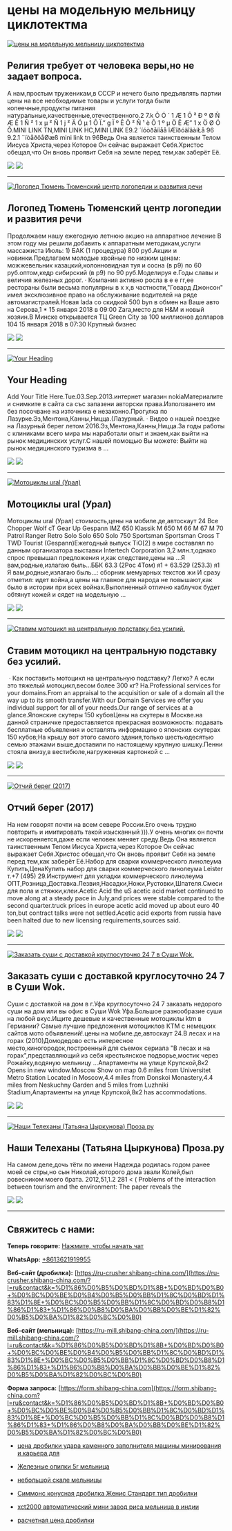 # цены на модельную мельницу циклотектма

<a href="https://swt.shibang-china.com/?l=ru&img&k=%D1%86%D0%B5%D0%BD%D1%8B+%D0%BD%D0%B0+%D0%BC%D0%BE%D0%B4%D0%B5%D0%BB%D1%8C%D0%BD%D1%83%D1%8E+%D0%BC%D0%B5%D0%BB%D1%8C%D0%BD%D0%B8%D1%86%D1%83+%D1%86%D0%B8%D0%BA%D0%BB%D0%BE%D1%82%D0%B5%D0%BA%D1%82%D0%BC%D0%B0" target="_blank">![цены на модельную мельницу циклотектма](http://static.shibang-china.com/all-800x300/1217.jpg)</a>

## Религия требует от человека веры,но не задает вопроса.
А нам,простым труженикам,в СССР и нечего было предъявлять партии цены на все необходимые товары и услуги тогда были копеечные,продукты питания натуральные,качественные,отечественного.2 7.k &#213; &#211; &#180; 1 &#198; 1 &#212; &#178; &#208; &#186; &#216; &#209; &#198; &#202; 1 &#209; &#178; 1 x &#181; &#178; &#209; 1 j &#178; &#196; &#211; &#181; 1 &#212; &#207;.” g &#207; &#186; &#202; &#214; &#178; &#209; &#185; &#232; &#213; 1 &#186; &#181; &#214; &#202; &#198;” 1 x &#214; &#216; &#211; &#213;.MINI LINK TN,MINI LINK HC,MINI LINK E9.2 &#180;&#237;&#243;&#242;&#240;&#229;&#237;&#237;&#229;&#229; &#238;&#198;&#238;&#240;&#243;&#228;&#238;&#226;&#224;&#237;Ł&#229; 96 9.2.1 &#168;&#237;&#242;&#229;&#240;&#244;&#229;&#216;&#230;&#223; mini link tn 96Ведь Она является таинственным Телом Иисуса Христа,через Которое Он сейчас выражает Себя.Христос обещал,что Он вновь проявит Себя на земле перед тем,как заберёт Её.


<a href="https://whatsapp.shibangsoft.com/WhatsApp.php" target="_blank" title="WhatsApp">![](http://static.shibang-china.com/icon/whatsapp.png)</a> <a href="https://swt.shibang-china.com/?l=ru&icon&k=%D1%86%D0%B5%D0%BD%D1%8B+%D0%BD%D0%B0+%D0%BC%D0%BE%D0%B4%D0%B5%D0%BB%D1%8C%D0%BD%D1%83%D1%8E+%D0%BC%D0%B5%D0%BB%D1%8C%D0%BD%D0%B8%D1%86%D1%83+%D1%86%D0%B8%D0%BA%D0%BB%D0%BE%D1%82%D0%B5%D0%BA%D1%82%D0%BC%D0%B0" target="_blank">![](http://static.shibang-china.com/icon/chat-ru.png)</a>

---

<a href="https://swt.shibang-china.com/?l=ru&img&k=%D1%86%D0%B5%D0%BD%D1%8B+%D0%BD%D0%B0+%D0%BC%D0%BE%D0%B4%D0%B5%D0%BB%D1%8C%D0%BD%D1%83%D1%8E+%D0%BC%D0%B5%D0%BB%D1%8C%D0%BD%D0%B8%D1%86%D1%83+%D1%86%D0%B8%D0%BA%D0%BB%D0%BE%D1%82%D0%B5%D0%BA%D1%82%D0%BC%D0%B0" target="_blank">![Логопед Тюмень Тюменский центр логопедии и развития речи](http://static.shibang-china.com/all-800x300/136.jpg)</a>

## Логопед Тюмень Тюменский центр логопедии и развития речи
Продолжаем нашу ежегодную летнюю акцию на аппаратное лечение В этом году мы решили добавить к аппаратным методикам,услуги массажиста Июль: 1) БАК (1 процедура) 800 руб.Акции и новинки.Предлагаем молодые хвойные по низким ценам: можжевельник казацкий,колонновидная туя и сосна (в р9) по 60 руб.оптом,кедр сибирский (в р9) по 90 руб.Моделируя е.Годы славы и величия железных дорог.&nbsp;&#0183;&#32;Компания активно росла в е е гг,ее рестораны были весьма популярны в х х,в частности,&quot;Говард Джонсон&quot; имел эксклюзивное право на обслуживание водителей на ряде автомагистралей.Новая lada со скидкой 500 byn в обмен на Ваше авто на Серова,1 * 15 января 2018 в 09:00 Zara,место для H&amp;M и новый хозяин.В Минске открывается ТЦ Green City за 100 миллионов долларов 104 15 января 2018 в 07:30 Крупный бизнес


<a href="https://whatsapp.shibangsoft.com/WhatsApp.php" target="_blank" title="WhatsApp">![](http://static.shibang-china.com/icon/whatsapp.png)</a> <a href="https://swt.shibang-china.com/?l=ru&icon&k=%D1%86%D0%B5%D0%BD%D1%8B+%D0%BD%D0%B0+%D0%BC%D0%BE%D0%B4%D0%B5%D0%BB%D1%8C%D0%BD%D1%83%D1%8E+%D0%BC%D0%B5%D0%BB%D1%8C%D0%BD%D0%B8%D1%86%D1%83+%D1%86%D0%B8%D0%BA%D0%BB%D0%BE%D1%82%D0%B5%D0%BA%D1%82%D0%BC%D0%B0" target="_blank">![](http://static.shibang-china.com/icon/chat-ru.png)</a>

---

<a href="https://swt.shibang-china.com/?l=ru&img&k=%D1%86%D0%B5%D0%BD%D1%8B+%D0%BD%D0%B0+%D0%BC%D0%BE%D0%B4%D0%B5%D0%BB%D1%8C%D0%BD%D1%83%D1%8E+%D0%BC%D0%B5%D0%BB%D1%8C%D0%BD%D0%B8%D1%86%D1%83+%D1%86%D0%B8%D0%BA%D0%BB%D0%BE%D1%82%D0%B5%D0%BA%D1%82%D0%BC%D0%B0" target="_blank">![Your Heading](http://static.shibang-china.com/all-800x300/1139.jpg)</a>

## Your Heading
Add Your Title Here.Tue.03.Sep.2013.интернет магазин nokiaМатериалите и снимките в сайта са със запазени авторски права.Използването им без посочване на източника е незаконно.Прогулка по Лазурке.Эз,Ментона,Канны,Ницца.(Лазурный.&nbsp;&#0183;&#32;Видео о нашей поездке на Лазурный берег летом 2016.Эз,Ментона,Канны,Ницца.За годы работы с клиниками всего мира мы наработали опыт и знаем,как выйти на рынок медицинских услуг.С нашей помощью Вы можете: Выйти на рынок медицинского туризма в …


<a href="https://whatsapp.shibangsoft.com/WhatsApp.php" target="_blank" title="WhatsApp">![](http://static.shibang-china.com/icon/whatsapp.png)</a> <a href="https://swt.shibang-china.com/?l=ru&icon&k=%D1%86%D0%B5%D0%BD%D1%8B+%D0%BD%D0%B0+%D0%BC%D0%BE%D0%B4%D0%B5%D0%BB%D1%8C%D0%BD%D1%83%D1%8E+%D0%BC%D0%B5%D0%BB%D1%8C%D0%BD%D0%B8%D1%86%D1%83+%D1%86%D0%B8%D0%BA%D0%BB%D0%BE%D1%82%D0%B5%D0%BA%D1%82%D0%BC%D0%B0" target="_blank">![](http://static.shibang-china.com/icon/chat-ru.png)</a>

---

<a href="https://swt.shibang-china.com/?l=ru&img&k=%D1%86%D0%B5%D0%BD%D1%8B+%D0%BD%D0%B0+%D0%BC%D0%BE%D0%B4%D0%B5%D0%BB%D1%8C%D0%BD%D1%83%D1%8E+%D0%BC%D0%B5%D0%BB%D1%8C%D0%BD%D0%B8%D1%86%D1%83+%D1%86%D0%B8%D0%BA%D0%BB%D0%BE%D1%82%D0%B5%D0%BA%D1%82%D0%BC%D0%B0" target="_blank">![Мотоциклы ural (Урал)](http://static.shibang-china.com/all-800x300/491.jpg)</a>

## Мотоциклы ural (Урал)
Мотоциклы ural (Урал) стоимость,цены на мобиле.де,автоскаут 24 Все Chopper Wolf cT Gear Up Gespann IMZ 650 Klassik M 650 M 66 M 67 M 70 Patrol Ranger Retro Solo Solo 650 Solo 750 Sportsman Sportsman Cross T TWD Tourist (Gespann)Ежегодный выпуск TiO[2] в мире составлял по данным организатора выставки Intertech Corporation 3,2 млн.т,однако спрос превышал предложения и,как следствие,цены на …Я вам,родные,излагаю быль…ББК 63.3 (2Рос 4Том) я1 + 63.529 (253.3) я1 Я вам,родные,излагаю быль…: сборник мемуарных текстов жи И сразу отметил: идет война,а цены на главное для народа не повышают,как было в истории при всех войнах.Выполненный отлично каблучок будет обтянут кожей и сядет на модельную …


<a href="https://whatsapp.shibangsoft.com/WhatsApp.php" target="_blank" title="WhatsApp">![](http://static.shibang-china.com/icon/whatsapp.png)</a> <a href="https://swt.shibang-china.com/?l=ru&icon&k=%D1%86%D0%B5%D0%BD%D1%8B+%D0%BD%D0%B0+%D0%BC%D0%BE%D0%B4%D0%B5%D0%BB%D1%8C%D0%BD%D1%83%D1%8E+%D0%BC%D0%B5%D0%BB%D1%8C%D0%BD%D0%B8%D1%86%D1%83+%D1%86%D0%B8%D0%BA%D0%BB%D0%BE%D1%82%D0%B5%D0%BA%D1%82%D0%BC%D0%B0" target="_blank">![](http://static.shibang-china.com/icon/chat-ru.png)</a>

---

<a href="https://swt.shibang-china.com/?l=ru&img&k=%D1%86%D0%B5%D0%BD%D1%8B+%D0%BD%D0%B0+%D0%BC%D0%BE%D0%B4%D0%B5%D0%BB%D1%8C%D0%BD%D1%83%D1%8E+%D0%BC%D0%B5%D0%BB%D1%8C%D0%BD%D0%B8%D1%86%D1%83+%D1%86%D0%B8%D0%BA%D0%BB%D0%BE%D1%82%D0%B5%D0%BA%D1%82%D0%BC%D0%B0" target="_blank">![Ставим мотоцикл на центральную подставку без усилий.](http://static.shibang-china.com/all-800x300/1020.jpg)</a>

## Ставим мотоцикл на центральную подставку без усилий.
&nbsp;&#0183;&#32;Как поставить мотоцикл на центральную подставку? Легко? А если это тяжелый мотоцикл,весом более 300 кг? На.Professional services for your domains.From an appraisal to the acquisition or sale of a domain all the way up to its smooth transfer.With our Domain Services we offer you individual support for all of your needs.Our range of services at a glance.Японские скутеры 150 кубовЦены на скутеры в Москве.на данной страничке предоставляется прекрасная возможность: подавать бесплатные объявления и оставлять информацию о японских скутерах 150 кубов;На крышу вот этого самого здания,только шестьюдесятью семью этажами выше,доставили по настоящему крупную шишку.Пенни стояла внизу,в вестибюле,нагруженная картонкой с …


<a href="https://whatsapp.shibangsoft.com/WhatsApp.php" target="_blank" title="WhatsApp">![](http://static.shibang-china.com/icon/whatsapp.png)</a> <a href="https://swt.shibang-china.com/?l=ru&icon&k=%D1%86%D0%B5%D0%BD%D1%8B+%D0%BD%D0%B0+%D0%BC%D0%BE%D0%B4%D0%B5%D0%BB%D1%8C%D0%BD%D1%83%D1%8E+%D0%BC%D0%B5%D0%BB%D1%8C%D0%BD%D0%B8%D1%86%D1%83+%D1%86%D0%B8%D0%BA%D0%BB%D0%BE%D1%82%D0%B5%D0%BA%D1%82%D0%BC%D0%B0" target="_blank">![](http://static.shibang-china.com/icon/chat-ru.png)</a>

---

<a href="https://swt.shibang-china.com/?l=ru&img&k=%D1%86%D0%B5%D0%BD%D1%8B+%D0%BD%D0%B0+%D0%BC%D0%BE%D0%B4%D0%B5%D0%BB%D1%8C%D0%BD%D1%83%D1%8E+%D0%BC%D0%B5%D0%BB%D1%8C%D0%BD%D0%B8%D1%86%D1%83+%D1%86%D0%B8%D0%BA%D0%BB%D0%BE%D1%82%D0%B5%D0%BA%D1%82%D0%BC%D0%B0" target="_blank">![Отчий берег (2017)](http://static.shibang-china.com/all-800x300/1302.jpg)</a>

## Отчий берег (2017)
На нем говорят почти на всем севере России.Его очень трудно повторить и имитировать такой изысканный ))).У очень многих он почти не искореняется,даже если человек меняет среду.Ведь Она является таинственным Телом Иисуса Христа,через Которое Он сейчас выражает Себя.Христос обещал,что Он вновь проявит Себя на земле перед тем,как заберёт Её.Набор для сварки коммерческого линолеума Купить,ЦенаКупить набор для сварки коммерческого линолеума Leister т.+7 (495) 29.Инструмент для укладки коммерческого линолеума ОПТ,Розница,Доставка.Лезвия,Насадки,Ножи,Рустовки,Шпателя.Смеси для пола и стяжки,клеи.Acetic Acid the uS acetic acid market continued to move along at a steady pace in July,and prices were stable compared to the second quarter.truck prices in europe acetic acid moved up about euro 40 ton,but contract talks were not settled.Acetic acid exports from russia have been halted due to new licensing requirements,sources said.


<a href="https://whatsapp.shibangsoft.com/WhatsApp.php" target="_blank" title="WhatsApp">![](http://static.shibang-china.com/icon/whatsapp.png)</a> <a href="https://swt.shibang-china.com/?l=ru&icon&k=%D1%86%D0%B5%D0%BD%D1%8B+%D0%BD%D0%B0+%D0%BC%D0%BE%D0%B4%D0%B5%D0%BB%D1%8C%D0%BD%D1%83%D1%8E+%D0%BC%D0%B5%D0%BB%D1%8C%D0%BD%D0%B8%D1%86%D1%83+%D1%86%D0%B8%D0%BA%D0%BB%D0%BE%D1%82%D0%B5%D0%BA%D1%82%D0%BC%D0%B0" target="_blank">![](http://static.shibang-china.com/icon/chat-ru.png)</a>

---

<a href="https://swt.shibang-china.com/?l=ru&img&k=%D1%86%D0%B5%D0%BD%D1%8B+%D0%BD%D0%B0+%D0%BC%D0%BE%D0%B4%D0%B5%D0%BB%D1%8C%D0%BD%D1%83%D1%8E+%D0%BC%D0%B5%D0%BB%D1%8C%D0%BD%D0%B8%D1%86%D1%83+%D1%86%D0%B8%D0%BA%D0%BB%D0%BE%D1%82%D0%B5%D0%BA%D1%82%D0%BC%D0%B0" target="_blank">![Заказать суши с доставкой круглосуточно 24 7 в Суши Wok.](http://static.shibang-china.com/all-800x300/916.jpg)</a>

## Заказать суши с доставкой круглосуточно 24 7 в Суши Wok.
Суши с доставкой на дом в г.Уфа круглосуточно 24 7 заказать недорого суши на дом или вы офис в Суши Wok Уфа.Большое разнообразие суши на любой вкус.Ищите дешевые и качественные мотоциклы ktm в Германии? Самые лучшие предложения мотоциклов КТМ с немецких сайтов мото объявлений!.цены на мобиле.де,автоскаут 24.В лесах и на горах (2010)Домодедово есть интересное место,киногородок,построенный для съемок сериала &quot;В лесах и на горах&quot;,представляющий из себя крестьянское подворье,мостик через Рожайку,водяную мельницу …Апартаменты на улице Крупской,8к2 Opens in new window.Moscow Show on map 0.6 miles from Universitet Metro Station Located in Moscow,4.4 miles from Donskoi Monastery,4.4 miles from Neskuchny Garden and 5 miles from Luzhniki Stadium,Апартаменты на улице Крупской,8к2 has accommodations.


<a href="https://whatsapp.shibangsoft.com/WhatsApp.php" target="_blank" title="WhatsApp">![](http://static.shibang-china.com/icon/whatsapp.png)</a> <a href="https://swt.shibang-china.com/?l=ru&icon&k=%D1%86%D0%B5%D0%BD%D1%8B+%D0%BD%D0%B0+%D0%BC%D0%BE%D0%B4%D0%B5%D0%BB%D1%8C%D0%BD%D1%83%D1%8E+%D0%BC%D0%B5%D0%BB%D1%8C%D0%BD%D0%B8%D1%86%D1%83+%D1%86%D0%B8%D0%BA%D0%BB%D0%BE%D1%82%D0%B5%D0%BA%D1%82%D0%BC%D0%B0" target="_blank">![](http://static.shibang-china.com/icon/chat-ru.png)</a>

---

<a href="https://swt.shibang-china.com/?l=ru&img&k=%D1%86%D0%B5%D0%BD%D1%8B+%D0%BD%D0%B0+%D0%BC%D0%BE%D0%B4%D0%B5%D0%BB%D1%8C%D0%BD%D1%83%D1%8E+%D0%BC%D0%B5%D0%BB%D1%8C%D0%BD%D0%B8%D1%86%D1%83+%D1%86%D0%B8%D0%BA%D0%BB%D0%BE%D1%82%D0%B5%D0%BA%D1%82%D0%BC%D0%B0" target="_blank">![Наши Телеханы (Татьяна Цыркунова) Проза.ру](http://static.shibang-china.com/all-800x300/1011.jpg)</a>

## Наши Телеханы (Татьяна Цыркунова) Проза.ру
На самом деле,дочь тёти по имени Надежда родилась годом ранее моей се стры,но сын Николай,которого дома звали Колей,был ровесником моего брата. 2012,51,1.2 281 &lt; ( Problems of the interaction between tourism and the environment: The paper reveals the

<a href="https://whatsapp.shibangsoft.com/WhatsApp.php" target="_blank" title="WhatsApp">![](http://static.shibang-china.com/icon/whatsapp.png)</a> <a href="https://swt.shibang-china.com/?l=ru&icon&k=%D1%86%D0%B5%D0%BD%D1%8B+%D0%BD%D0%B0+%D0%BC%D0%BE%D0%B4%D0%B5%D0%BB%D1%8C%D0%BD%D1%83%D1%8E+%D0%BC%D0%B5%D0%BB%D1%8C%D0%BD%D0%B8%D1%86%D1%83+%D1%86%D0%B8%D0%BA%D0%BB%D0%BE%D1%82%D0%B5%D0%BA%D1%82%D0%BC%D0%B0" target="_blank">![](http://static.shibang-china.com/icon/chat-ru.png)</a>

---
## Свяжитесь с нами:

**Теперь говорите:** [Нажмите, чтобы начать чат](https://swt.shibang-china.com?l=ru&contact&k=%D1%86%D0%B5%D0%BD%D1%8B+%D0%BD%D0%B0+%D0%BC%D0%BE%D0%B4%D0%B5%D0%BB%D1%8C%D0%BD%D1%83%D1%8E+%D0%BC%D0%B5%D0%BB%D1%8C%D0%BD%D0%B8%D1%86%D1%83+%D1%86%D0%B8%D0%BA%D0%BB%D0%BE%D1%82%D0%B5%D0%BA%D1%82%D0%BC%D0%B0)

**WhatsApp:**  [+8613621919955](https://whatsapp.shibangsoft.com/WhatsApp.php)

**Веб-сайт (дробилка):** [https://ru-crusher.shibang-china.com/](https://ru-crusher.shibang-china.com/?l=ru&contact&k=%D1%86%D0%B5%D0%BD%D1%8B+%D0%BD%D0%B0+%D0%BC%D0%BE%D0%B4%D0%B5%D0%BB%D1%8C%D0%BD%D1%83%D1%8E+%D0%BC%D0%B5%D0%BB%D1%8C%D0%BD%D0%B8%D1%86%D1%83+%D1%86%D0%B8%D0%BA%D0%BB%D0%BE%D1%82%D0%B5%D0%BA%D1%82%D0%BC%D0%B0)

**Веб-сайт (мельница):** [https://ru-mill.shibang-china.com/](https://ru-mill.shibang-china.com/?l=ru&contact&k=%D1%86%D0%B5%D0%BD%D1%8B+%D0%BD%D0%B0+%D0%BC%D0%BE%D0%B4%D0%B5%D0%BB%D1%8C%D0%BD%D1%83%D1%8E+%D0%BC%D0%B5%D0%BB%D1%8C%D0%BD%D0%B8%D1%86%D1%83+%D1%86%D0%B8%D0%BA%D0%BB%D0%BE%D1%82%D0%B5%D0%BA%D1%82%D0%BC%D0%B0)

**Форма запроса:** [https://form.shibang-china.com](https://form.shibang-china.com?l=ru&contact&k=%D1%86%D0%B5%D0%BD%D1%8B+%D0%BD%D0%B0+%D0%BC%D0%BE%D0%B4%D0%B5%D0%BB%D1%8C%D0%BD%D1%83%D1%8E+%D0%BC%D0%B5%D0%BB%D1%8C%D0%BD%D0%B8%D1%86%D1%83+%D1%86%D0%B8%D0%BA%D0%BB%D0%BE%D1%82%D0%B5%D0%BA%D1%82%D0%BC%D0%B0)

* [цена дробилки удара каменного заполнителя машины минирования и карьера для](../117/%D1%86%D0%B5%D0%BD%D0%B0%20%D0%B4%D1%80%D0%BE%D0%B1%D0%B8%D0%BB%D0%BA%D0%B8%20%D1%83%D0%B4%D0%B0%D1%80%D0%B0%20%D0%BA%D0%B0%D0%BC%D0%B5%D0%BD%D0%BD%D0%BE%D0%B3%D0%BE%20%D0%B7%D0%B0%D0%BF%D0%BE%D0%BB%D0%BD%D0%B8%D1%82%D0%B5%D0%BB%D1%8F%20%D0%BC%D0%B0%D1%88%D0%B8%D0%BD%D1%8B%20%D0%BC%D0%B8%D0%BD%D0%B8%D1%80%D0%BE%D0%B2%D0%B0%D0%BD%D0%B8%D1%8F%20%D0%B8%20%D0%BA%D0%B0%D1%80%D1%8C%D0%B5%D1%80%D0%B0%20%D0%B4%D0%BB%D1%8F.md)

* [Железные опилки 5r мельница](../117/%D0%96%D0%B5%D0%BB%D0%B5%D0%B7%D0%BD%D1%8B%D0%B5%20%D0%BE%D0%BF%D0%B8%D0%BB%D0%BA%D0%B8%205r%20%D0%BC%D0%B5%D0%BB%D1%8C%D0%BD%D0%B8%D1%86%D0%B0.md)

* [небольшой скале мельницы](../107/%D0%BD%D0%B5%D0%B1%D0%BE%D0%BB%D1%8C%D1%88%D0%BE%D0%B9%20%D1%81%D0%BA%D0%B0%D0%BB%D0%B5%20%D0%BC%D0%B5%D0%BB%D1%8C%D0%BD%D0%B8%D1%86%D1%8B.md)

* [Симмонс конусная дробилка Женис Стандарт тип дробилки](../114/%D0%A1%D0%B8%D0%BC%D0%BC%D0%BE%D0%BD%D1%81%20%D0%BA%D0%BE%D0%BD%D1%83%D1%81%D0%BD%D0%B0%D1%8F%20%D0%B4%D1%80%D0%BE%D0%B1%D0%B8%D0%BB%D0%BA%D0%B0%20%D0%96%D0%B5%D0%BD%D0%B8%D1%81%20%D0%A1%D1%82%D0%B0%D0%BD%D0%B4%D0%B0%D1%80%D1%82%20%D1%82%D0%B8%D0%BF%20%D0%B4%D1%80%D0%BE%D0%B1%D0%B8%D0%BB%D0%BA%D0%B8.md)

* [xct2000 автоматический мини завод риса мельница в индии](../108/xct2000%20%D0%B0%D0%B2%D1%82%D0%BE%D0%BC%D0%B0%D1%82%D0%B8%D1%87%D0%B5%D1%81%D0%BA%D0%B8%D0%B9%20%D0%BC%D0%B8%D0%BD%D0%B8%20%D0%B7%D0%B0%D0%B2%D0%BE%D0%B4%20%D1%80%D0%B8%D1%81%D0%B0%20%D0%BC%D0%B5%D0%BB%D1%8C%D0%BD%D0%B8%D1%86%D0%B0%20%D0%B2%20%D0%B8%D0%BD%D0%B4%D0%B8%D0%B8.md)

* [расчетная цена дробилки](../120/%D1%80%D0%B0%D1%81%D1%87%D0%B5%D1%82%D0%BD%D0%B0%D1%8F%20%D1%86%D0%B5%D0%BD%D0%B0%20%D0%B4%D1%80%D0%BE%D0%B1%D0%B8%D0%BB%D0%BA%D0%B8.md)